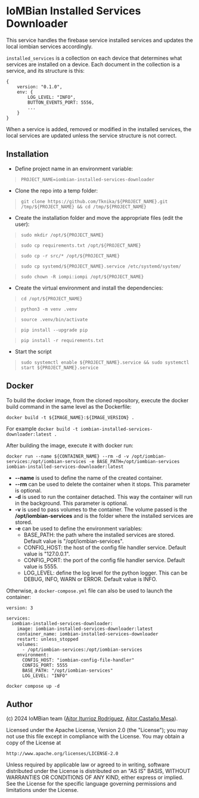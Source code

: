 # IoMBian Installed Services Downloader

This service handles the firebase service installed services and updates the local iombian services accordingly.

`installed_services` is a collection on each device that determines what services are installed on a device.
Each document in the collection is a service, and its structure is this:
```
{
    version: "0.1.0",
    env: {
        LOG_LEVEL: "INFO",
        BUTTON_EVENTS_PORT: 5556,
        ...
    }
}
```

When a service is added, removed or modified in the installed services, the local services are updated unless the service structure is not correct.

## Installation

- Define project name in an environment variable:

> ```PROJECT_NAME=iombian-installed-services-downloader```

- Clone the repo into a temp folder:

> ```git clone https://github.com/Tknika/${PROJECT_NAME}.git /tmp/${PROJECT_NAME} && cd /tmp/${PROJECT_NAME}```

- Create the installation folder and move the appropriate files (edit the user):

> ```sudo mkdir /opt/${PROJECT_NAME}```

> ```sudo cp requirements.txt /opt/${PROJECT_NAME}```

> ```sudo cp -r src/* /opt/${PROJECT_NAME}```

> ```sudo cp systemd/${PROJECT_NAME}.service /etc/systemd/system/```

> ```sudo chown -R iompi:iompi /opt/${PROJECT_NAME}```

- Create the virtual environment and install the dependencies:

> ```cd /opt/${PROJECT_NAME}```

> ```python3 -m venv .venv```

> ```source .venv/bin/activate```

> ```pip install --upgrade pip```

> ```pip install -r requirements.txt```

- Start the script

> ```sudo systemctl enable ${PROJECT_NAME}.service && sudo systemctl start ${PROJECT_NAME}.service```

## Docker
To build the docker image, from the cloned repository, execute the docker build command in the same level as the Dockerfile:

```
docker build -t ${IMAGE_NAME}:${IMAGE_VERSION} .
```

For example `docker build -t iombian-installed-services-downloader:latest .`

After building the image, execute it with docker run:

```
docker run --name ${CONTAINER_NAME} --rm -d -v /opt/iombian-services:/opt/iombian-services -e BASE_PATH=/opt/iombian-services iombian-installed-services-downloader:latest
```

- **--name** is used to define the name of the created container.
- **--rm** can be used to delete the container when it stops. This parameter is optional.
- **-d** is used to run the container detached. This way the container will run in the background. This parameter is optional.
- **-v** is used to pass volumes to the container.
The volume passed is the **/opt/iombian-services** and is the folder where the installed services are stored.
- **-e** can be used to define the environment variables:
    - BASE_PATH: the path where the installed services are stored.
    Default value is "/opt/iombian-services".
    - CONFIG_HOST: the host of the config file handler service.
    Default value is "127.0.0.1".
    - CONFIG_PORT: the port of the config file handler service.
    Default value is 5555.
    - LOG_LEVEL: define the log level for the python logger.
    This can be DEBUG, INFO, WARN or ERROR.
    Default value is INFO.

Otherwise, a `docker-compose.yml` file can also be used to launch the container:

```
version: 3

services:
  iombian-installed-services-downloader:
    image: iombian-installed-services-downloader:latest
    container_name: iombian-installed-services-downloader
    restart: unless_stopped
    volumes:
      - /opt/iombian-services:/opt/iombian-services
    environment:
      CONFIG_HOST: "iombian-config-file-handler"
      CONFIG_PORT: 5555
      BASE_PATH: "/opt/iombian-services"
      LOG_LEVEL: "INFO"
```

```
docker compose up -d
```

## Author
(c) 2024 IoMBian team ([Aitor Iturrioz Rodríguez](https://github.com/bodiroga), [Aitor Castaño Mesa](https://github.com/aitorcas23)).

Licensed under the Apache License, Version 2.0 (the "License");
you may not use this file except in compliance with the License.
You may obtain a copy of the License at

    http://www.apache.org/licenses/LICENSE-2.0

Unless required by applicable law or agreed to in writing, software
distributed under the License is distributed on an "AS IS" BASIS,
WITHOUT WARRANTIES OR CONDITIONS OF ANY KIND, either express or implied.
See the License for the specific language governing permissions and
limitations under the License.
